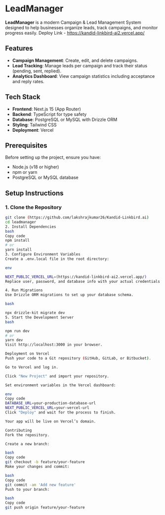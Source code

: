 # LeadManager

**LeadManager** is a modern Campaign & Lead Management System designed to help businesses organize leads, track campaigns, and monitor progress easily.
Deploy Link - https://kandid-linkbird-ai2.vercel.app/
## Features

- **Campaign Management**: Create, edit, and delete campaigns.
- **Lead Tracking**: Manage leads per campaign and track their status (pending, sent, replied).
- **Analytics Dashboard**: View campaign statistics including acceptance and reply rates.

## Tech Stack

- **Frontend**: Next.js 15 (App Router)
- **Backend**: TypeScript for type safety
- **Database**: PostgreSQL or MySQL with Drizzle ORM
- **Styling**: Tailwind CSS
- **Deployment**: Vercel

## Prerequisites

Before setting up the project, ensure you have:

- Node.js (v18 or higher)
- npm or yarn
- PostgreSQL or MySQL database

## Setup Instructions

### 1. Clone the Repository

```bash
git clone (https://github.com/lakshrajkumar26/Kandid-Linkbird.ai)
cd leadmanager
2. Install Dependencies
bash
Copy code
npm install
# or
yarn install
3. Configure Environment Variables
Create a .env.local file in the root directory:

env

NEXT_PUBLIC_VERCEL_URL=(https://kandid-linkbird-ai2.vercel.app/)
Replace user, password, and database info with your actual credentials.

4. Run Migrations
Use Drizzle ORM migrations to set up your database schema.

bash

npx drizzle-kit migrate dev
5. Start the Development Server
bash

npm run dev
# or
yarn dev
Visit http://localhost:3000 in your browser.

Deployment on Vercel
Push your code to a Git repository (GitHub, GitLab, or Bitbucket).

Go to Vercel and log in.

Click "New Project" and import your repository.

Set environment variables in the Vercel dashboard:

env
Copy code
DATABASE_URL=your-production-database-url
NEXT_PUBLIC_VERCEL_URL=your-vercel-url
Click "Deploy" and wait for the process to finish.

Your app will be live on Vercel’s domain.

Contributing
Fork the repository.

Create a new branch:

bash
Copy code
git checkout -b feature/your-feature
Make your changes and commit:

bash
Copy code
git commit -am 'Add new feature'
Push to your branch:

bash
Copy code
git push origin feature/your-feature
